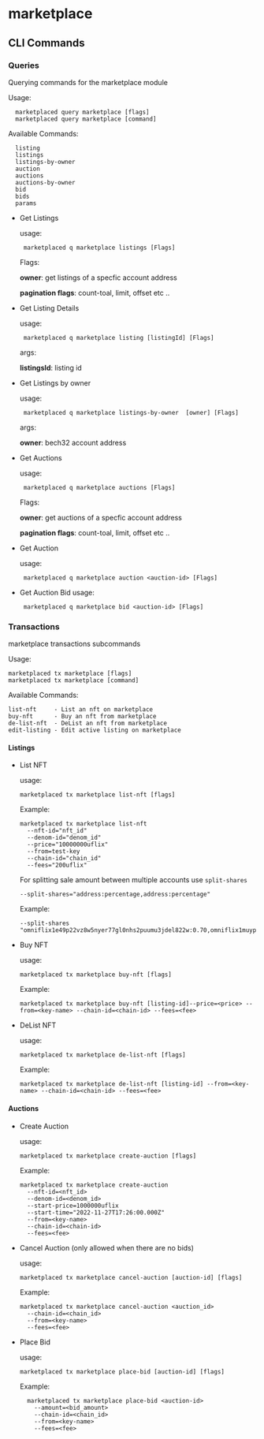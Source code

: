 # marketplace

## CLI Commands

### Queries

Querying commands for the marketplace module

Usage:
```shell
  marketplaced query marketplace [flags]
  marketplaced query marketplace [command]
```

Available Commands:
```shell
  listing           
  listings          
  listings-by-owner 
  auction
  auctions
  auctions-by-owner
  bid
  bids
  params
```
 - Get Listings 
   
    usage:
   ```shell
    marketplaced q marketplace listings [Flags]
   ```
   Flags:
   
    **owner**: get listings of a specfic account address
   
    **pagination flags**: count-toal, limit, offset etc ..


- Get Listing Details

  usage:
  ```shell
   marketplaced q marketplace listing [listingId] [Flags]
  ```
  args:
  
  **listingsId**: listing id

- Get Listings by owner

  usage:
  ```shell
   marketplaced q marketplace listings-by-owner  [owner] [Flags]
  ```
  args:

  **owner**: bech32 account address
  
 - Get Auctions 
   
    usage:
   ```shell
    marketplaced q marketplace auctions [Flags]
   ```
   Flags:
   
    **owner**: get auctions of a specfic account address
   
    **pagination flags**: count-toal, limit, offset etc ..

 - Get Auction
   
    usage:
   ```shell
    marketplaced q marketplace auction <auction-id> [Flags]
   ```
- Get Auction Bid
     usage:
   ```shell
    marketplaced q marketplace bid <auction-id> [Flags]
   ```

### Transactions

marketplace transactions subcommands

Usage:
```shell
marketplaced tx marketplace [flags]
marketplaced tx marketplace [command]
```
Available Commands:
```shell
list-nft     - List an nft on marketplace
buy-nft      - Buy an nft from marketplace
de-list-nft  - DeList an nft from marketplace
edit-listing - Edit active listing on marketplace
```
#### Listings

- List NFT

    usage:
    ```shell
    marketplaced tx marketplace list-nft [flags]
    ```
   Example:
    ```shell
    marketplaced tx marketplace list-nft 
      --nft-id="nft_id"
      --denom-id="denom_id"
      --price="10000000uflix"
      --from=test-key
      --chain-id="chain_id"
      --fees="200uflix"
    ```
   For splitting sale amount between multiple accounts use `split-shares`
   ```shell
   --split-shares="address:percentage,address:percentage"
   ```
   Example:
   ```shell
  --split-shares "omniflix1e49p22vz8w5nyer77gl0nhs2puumu3jdel822w:0.70,omniflix1muyp5qvz7e6qd8wkpxex0h963um962qcd777ez:0.30"
   ```

- Buy NFT

  usage:
    ```shell
    marketplaced tx marketplace buy-nft [flags]
    ```
  Example:
    ```shell
    marketplaced tx marketplace buy-nft [listing-id]--price=<price> --from=<key-name> --chain-id=<chain-id> --fees=<fee>
    ```

- DeList NFT

  usage:
    ```shell
    marketplaced tx marketplace de-list-nft [flags]
    ```
  Example:
    ```shell
    marketplaced tx marketplace de-list-nft [listing-id] --from=<key-name> --chain-id=<chain-id> --fees=<fee>
    ```
    
#### Auctions

- Create Auction

  usage:
    ```shell
    marketplaced tx marketplace create-auction [flags]
    ```
  Example:
    ```shell
    marketplaced tx marketplace create-auction 
      --nft-id=<nft_id>  
      --denom-id=<denom_id>  
      --start-price=1000000uflix 
      --start-time="2022-11-27T17:26:00.000Z" 
      --from=<key-name> 
      --chain-id=<chain-id>
      --fees=<fee>
    ```

- Cancel Auction (only allowed when there are no bids)

  usage:
    ```shell
    marketplaced tx marketplace cancel-auction [auction-id] [flags]
    ```
  Example:
  ```shell
  marketplaced tx marketplace cancel-auction <auction_id> 
    --chain-id=<chain_id> 
    --from=<key-name> 
    --fees=<fee>
  ```
- Place Bid 

  usage:
    ```shell
    marketplaced tx marketplace place-bid [auction-id] [flags]
    ```
  Example:
  ```shell
    marketplaced tx marketplace place-bid <auction-id> 
      --amount=<bid_amount> 
      --chain-id=<chain_id> 
      --from=<key-name> 
      --fees=<fee>
  ```
  
